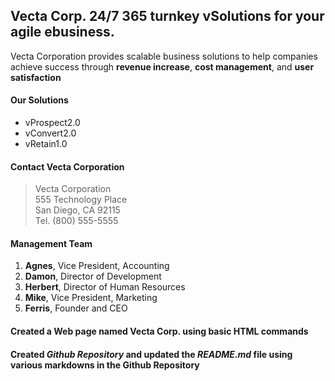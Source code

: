 ## Vecta Corp. 24/7 365 turnkey vSolutions for your agile ebusiness.

Vecta Corporation provides scalable business solutions to help companies achieve success through **revenue increase**, **cost management**, and **user satisfaction** 

#### Our Solutions
 * vProspect2.0
 * vConvert2.0
 * vRetain1.0

#### Contact Vecta Corporation ####
> Vecta Corporation\
555 Technology Place\
San Diego, CA 92115\
Tel. (800) 555-5555

#### Management Team ####
1. **Agnes**, Vice President, Accounting
2. **Damon**, Director of Development
3. **Herbert**, Director of Human Resources
4. **Mike**, Vice President, Marketing
5. **Ferris**, Founder and CEO





#### Created a Web page named Vecta Corp. using basic **HTML commands** ####
#### Created *_Github Repository_* and updated the *_README.md_* file using various **markdowns** in the Github Repository ####
